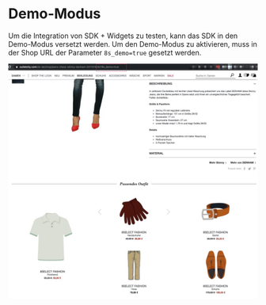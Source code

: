 # Demo-Modus

Um die Integration von SDK + Widgets zu testen, kann das SDK in den Demo-Modus versetzt werden. Um den Demo-Modus zu aktivieren, muss in der Shop URL der Parameter `8s_demo=true` gesetzt werden.

![](../../.gitbook/assets/demo-mode.jpg)

